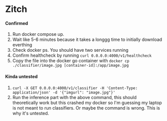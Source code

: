 # Zitch

#### Confirmed
1. Run docker compose up.
2. Wait like 5-6 minutes because it takes a longgg time to initially download everthing
3. Check docker ps. You should have two services running
4. Confirm healthcheck by running `curl 0.0.0.0:4000/v1/healthcheck`
5. Copy the file into the docker go container with `docker cp ./classifier/image.jpg [container-id]:/app/image.jpg`

#### Kinda untested
1. `curl -X GET 0.0.0.0:4000/v1/classifier -H 'Content-Type: application/json' -d '{"imgurl": "image.jpg"}'`
2. Run the inference part with the above command, this should theoretically work but this crashed my docker so I'm guessing my laptop is not meant to run classifiers. Or maybe the command is wrong. This is why it's untested. 